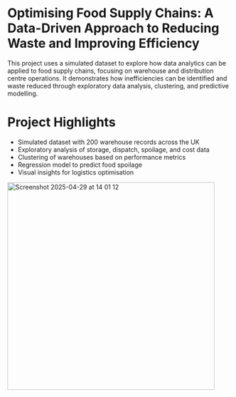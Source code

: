 
# Optimising Food Supply Chains: A Data-Driven Approach to Reducing Waste and Improving Efficiency

This project uses a simulated dataset to explore how data analytics can be applied to food supply chains, focusing on warehouse and distribution centre operations. It demonstrates how inefficiencies can be identified and waste reduced through exploratory data analysis, clustering, and predictive modelling.

# Project Highlights
- Simulated dataset with 200 warehouse records across the UK
- Exploratory analysis of storage, dispatch, spoilage, and cost data
- Clustering of warehouses based on performance metrics
- Regression model to predict food spoilage
- Visual insights for logistics optimisation
  
<img width="466" alt="Screenshot 2025-04-29 at 14 01 12" src="https://github.com/user-attachments/assets/41d5f3f9-f857-44e7-8aad-6a01e4640b1a" />





